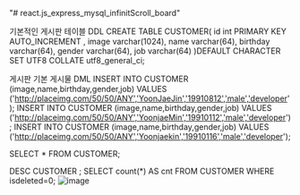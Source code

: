 "# react.js_express_mysql_infinitScroll_board" 

기본적인 게시판 테이블 DDL
CREATE TABLE CUSTOMER(
	id int PRIMARY KEY AUTO_INCREMENT ,
	image varchar(1024),
	name varchar(64),
	birthday varchar(64),
	gender varchar(64),
	job varchar(64)
)DEFAULT CHARACTER SET UTF8 COLLATE utf8_general_ci;

게시판 기본 게시물 DML
INSERT INTO CUSTOMER (image,name,birthday,gender,job) VALUES ('http://placeimg.com/50/50/ANY','YoonJaeJin','19910812','male','developer');
INSERT INTO CUSTOMER (image,name,birthday,gender,job) VALUES ('http://placeimg.com/50/50/ANY','YoonjaeMin','19910112','male','developer');
INSERT INTO CUSTOMER (image,name,birthday,gender,job) VALUES ('http://placeimg.com/50/50/ANY','Yoonjaekin','19910116','male','developer');

SELECT * FROM CUSTOMER;

DESC CUSTOMER ;
SELECT count(*) AS cnt FROM CUSTOMER  WHERE isdeleted=0;
![image](https://user-images.githubusercontent.com/61464819/117098999-fcaa5900-adaa-11eb-968b-669a57c14356.png)
